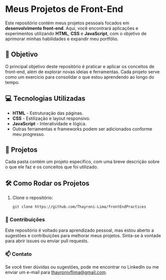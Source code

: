 # Meus Projetos de Front-End

Este repositório contém meus projetos pessoais focados em **desenvolvimento front-end**. Aqui, você encontrará aplicações e experimentos utilizando **HTML**, **CSS** e **JavaScript**, com o objetivo de aprimorar minhas habilidades e expandir meu portfólio.

## 🚀 Objetivo

O principal objetivo deste repositório é praticar e aplicar os conceitos de front-end, além de explorar novas ideias e ferramentas. Cada projeto serve como um exercício para consolidar o que estou aprendendo ao longo do tempo.

## 💻 Tecnologias Utilizadas

- **HTML** - Estruturação das páginas.
- **CSS** - Estilização e layout responsivo.
- **JavaScript** - Interatividade e lógica.
- Outras ferramentas e frameworks podem ser adicionados conforme meu progresso.

## 📂 Projetos

Cada pasta contém um projeto específico, com uma breve descrição sobre o que ele faz e os conceitos que foi utilizado.

## 🛠️ Como Rodar os Projetos

1. Clone o repositório:
   ```bash
   git clone https://github.com/Thayroni-Lima/frontEndPractices


### 🤝 Contribuições

Este repositório é voltado para aprendizado pessoal, mas estou aberto a sugestões e contribuições para melhorar meus projetos. Sinta-se à vontade para abrir issues ou enviar pull requests.

### 📫 Contato

Se você tiver dúvidas ou sugestões, pode me encontrar no LinkedIn ou me enviar um e-mail para thayronivflima@gmail.com.

